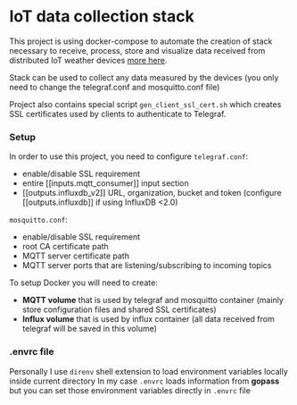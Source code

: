 # IoT data collection stack

This project is using docker-compose to automate the creation of stack necessary to receive, process, store and visualize data
received from distributed IoT weather devices [more here](https://github.com/Beraton/esp_weather). 

Stack can be used to collect any data measured by the devices (you only need to change the telegraf.conf and mosquitto.conf file)

Project also contains special script `gen_client_ssl_cert.sh` which creates SSL certificates used by clients to authenticate to Telegraf. 

### Setup

In order to use this project, you need to configure `telegraf.conf`:
- enable/disable SSL requirement
- entire [[inputs.mqtt_consumer]] input section
- [[outputs.influxdb_v2]] URL, organization, bucket and token (configure [[outputs.influxdb]] if using InfluxDB <2.0)

`mosquitto.conf`:
- enable/disable SSL requirement
- root CA certificate path
- MQTT server certificate path
- MQTT server ports that are listening/subscribing to incoming topics

To setup Docker you will need to create:
- **MQTT volume** that is used by telegraf and mosquitto container (mainly store configuration files and shared SSL certificates)
- **Influx volume** that is used by influx container (all data received from telegraf will be saved in this volume)

### .envrc file

Personally I use `direnv` shell extension to load environment variables locally inside current directory
In my case `.envrc` loads information from **gopass** but you can set those environment variables directly in `.envrc` file




